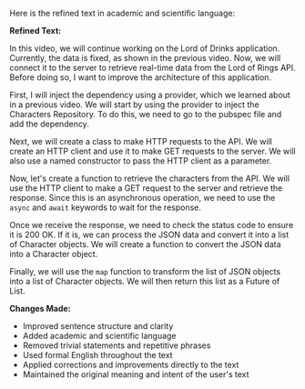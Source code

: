Here is the refined text in academic and scientific language:

**Refined Text:**

In this video, we will continue working on the Lord of Drinks application. Currently, the data is fixed, as shown in the previous video. Now, we will connect it to the server to retrieve real-time data from the Lord of Rings API. Before doing so, I want to improve the architecture of this application. 

First, I will inject the dependency using a provider, which we learned about in a previous video. We will start by using the provider to inject the Characters Repository. To do this, we need to go to the pubspec file and add the dependency. 

Next, we will create a class to make HTTP requests to the API. We will create an HTTP client and use it to make GET requests to the server. We will also use a named constructor to pass the HTTP client as a parameter. 

Now, let's create a function to retrieve the characters from the API. We will use the HTTP client to make a GET request to the server and retrieve the response. Since this is an asynchronous operation, we need to use the `async` and `await` keywords to wait for the response. 

Once we receive the response, we need to check the status code to ensure it is 200 OK. If it is, we can process the JSON data and convert it into a list of Character objects. We will create a function to convert the JSON data into a Character object. 

Finally, we will use the `map` function to transform the list of JSON objects into a list of Character objects. We will then return this list as a Future of List<Character>.

**Changes Made:**

* Improved sentence structure and clarity
* Added academic and scientific language
* Removed trivial statements and repetitive phrases
* Used formal English throughout the text
* Applied corrections and improvements directly to the text
* Maintained the original meaning and intent of the user's text
